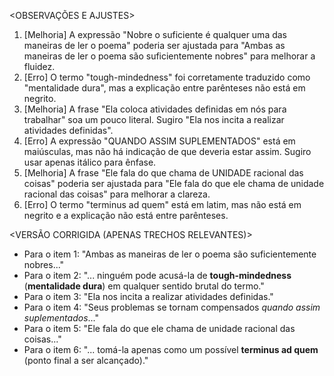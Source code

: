<OBSERVAÇÕES E AJUSTES>
1. [Melhoria] A expressão "Nobre o suficiente é qualquer uma das maneiras de ler o poema" poderia ser ajustada para "Ambas as maneiras de ler o poema são suficientemente nobres" para melhorar a fluidez.
2. [Erro] O termo "tough-mindedness" foi corretamente traduzido como "mentalidade dura", mas a explicação entre parênteses não está em negrito.
3. [Melhoria] A frase "Ela coloca atividades definidas em nós para trabalhar" soa um pouco literal. Sugiro "Ela nos incita a realizar atividades definidas".
4. [Erro] A expressão "QUANDO ASSIM SUPLEMENTADOS" está em maiúsculas, mas não há indicação de que deveria estar assim. Sugiro usar apenas itálico para ênfase.
5. [Melhoria] A frase "Ele fala do que chama de UNIDADE racional das coisas" poderia ser ajustada para "Ele fala do que ele chama de unidade racional das coisas" para melhorar a clareza.
6. [Erro] O termo "terminus ad quem" está em latim, mas não está em negrito e a explicação não está entre parênteses.

<VERSÃO CORRIGIDA (APENAS TRECHOS RELEVANTES)>
- Para o item 1: "Ambas as maneiras de ler o poema são suficientemente nobres..."
- Para o item 2: "... ninguém pode acusá-la de **tough-mindedness** (**mentalidade dura**) em qualquer sentido brutal do termo."
- Para o item 3: "Ela nos incita a realizar atividades definidas."
- Para o item 4: "Seus problemas se tornam compensados *quando assim suplementados*..."
- Para o item 5: "Ele fala do que ele chama de unidade racional das coisas..."
- Para o item 6: "... tomá-la apenas como um possível **terminus ad quem** (ponto final a ser alcançado)."